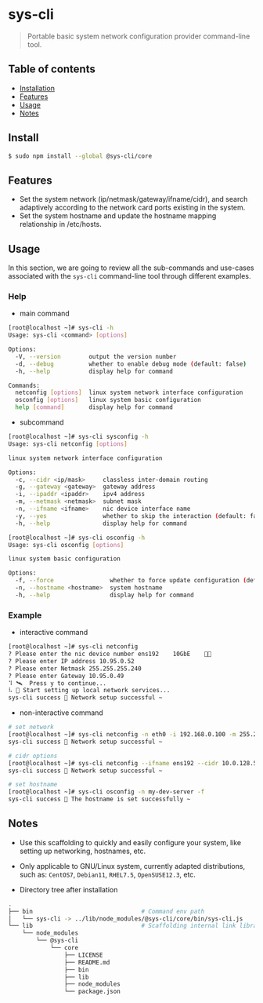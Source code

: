 # sys-cli

> Portable basic system network configuration provider command-line tool.

## Table of contents

- [Installation](#install)
- [Features](#features)
- [Usage](#usage)
- [Notes](#notes)

## Install

```bash
$ sudo npm install --global @sys-cli/core
```

## Features

- Set the system network (ip/netmask/gateway/ifname/cidr), and search adaptively according to the network card ports existing in the system.
- Set the system hostname and update the hostname mapping relationship in /etc/hosts.

## Usage

In this section, we are going to review all the sub-commands and use-cases associated with the `sys-cli` command-line tool through different examples.

### Help

- main command

```bash
[root@localhost ~]# sys-cli -h
Usage: sys-cli <command> [options]

Options:
  -V, --version        output the version number
  -d, --debug          whether to enable debug mode (default: false)
  -h, --help           display help for command

Commands:
  netconfig [options]  linux system network interface configuration
  osconfig [options]   linux system basic configuration
  help [command]       display help for command
```

- subcommand

```bash
[root@localhost ~]# sys-cli sysconfig -h
Usage: sys-cli netconfig [options]

linux system network interface configuration

Options:
  -c, --cidr <ip/mask>     classless inter-domain routing
  -g, --gateway <gateway>  gateway address
  -i, --ipaddr <ipaddr>    ipv4 address
  -m, --netmask <netmask>  subnet mask
  -n, --ifname <ifname>    nic device interface name
  -y, --yes                whether to skip the interaction (default: false)
  -h, --help               display help for command

[root@localhost ~]# sys-cli osconfig -h
Usage: sys-cli osconfig [options]

linux system basic configuration

Options:
  -f, --force                whether to force update configuration (default: false)
  -n, --hostname <hostname>  system hostname
  -h, --help                 display help for command
```

### Example

- interactive command

```bash
[root@localhost ~]# sys-cli netconfig
? Please enter the nic device number ens192    10GbE    🙆🏻
? Please enter IP address 10.95.0.52
? Please enter Netmask 255.255.255.240
? Please enter Gateway 10.95.0.49
⠹ 🛰  Press y to continue...
⠧ 🚀 Start setting up local network services...
sys-cli success 🎉 Network setup successful ~
```

- non-interactive command

```bash
# set network
[root@localhost ~]# sys-cli netconfig -n eth0 -i 192.168.0.100 -m 255.255.255.0 -g 192.168.0.254 -y
sys-cli success 🎉 Network setup successful ~

# cidr options
[root@localhost ~]# sys-cli netconfig --ifname ens192 --cidr 10.0.128.5/24 --gateway 10.0.128.1 -y
sys-cli success 🎉 Network setup successful ~

# set hostname
[root@localhost ~]# sys-cli osconfig -n my-dev-server -f
sys-cli success 🎉 The hostname is set successfully ~
```

## Notes

- Use this scaffolding to quickly and easily configure your system, like setting up networking, hostnames, etc.

- Only applicable to GNU/Linux system, currently adapted distributions, such as: `CentOS7`, `Debian11`, `RHEL7.5`, `OpenSUSE12.3`, etc.

- Directory tree after installation

```bash
.
├── bin                               # Command env path
│   └── sys-cli -> ../lib/node_modules/@sys-cli/core/bin/sys-cli.js
└── lib                               # Scaffolding internal link library
    └── node_modules
        └── @sys-cli
            └── core
                ├── LICENSE
                ├── README.md
                ├── bin
                ├── lib
                ├── node_modules
                └── package.json
```
